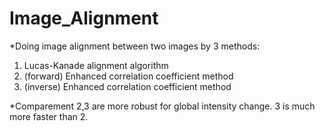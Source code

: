 # Image_Alignment

*Doing image alignment between two images by 3 methods:

1. Lucas-Kanade alignment algorithm
2. (forward) Enhanced correlation coefficient method
3. (inverse) Enhanced correlation coefficient method


*Comparement
2,3 are more robust for global intensity change.
3 is much more faster than 2.
